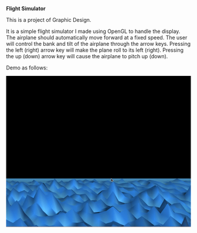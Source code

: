 **Flight Simulator**

This is a project of Graphic Design. 

It is a simple flight simulator I made using OpenGL to handle the display. 
The airplane should automatically move forward at a fixed speed. 
The user will control the bank and tilt of the airplane through the arrow keys. Pressing the left (right) arrow key will make the plane roll to its left (right). Pressing the up (down) arrow key will cause the airplane to pitch up (down).

Demo as follows:

![image](https://github.com/WalisWang/Flight-Simulator/blob/master/Flight.gif)

